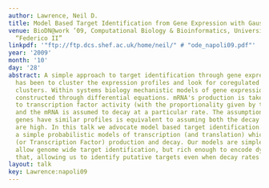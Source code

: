 ```yaml
---
author: Lawrence, Neil D.
title: Model Based Target Identification from Gene Expression with Gaussian Processes
venue: BioDN@work ’09, Computational Biology & Bioinformatics, University of Naples
  “Federico II”
linkpdf: '"ftp://ftp.dcs.shef.ac.uk/home/neil/" # "ode_napoli09.pdf"'
year: '2009'
month: '10'
day: '28'
abstract: A simple approach to target identification through gene expression studies
  has been to cluster the expression profiles and look for coregulated genes within
  clusters. Within systems biology mechanistic models of gene expression are typically
  constructed through differential equations. mRNA's production is taken to be proportional
  to transcription factor activity (with the proportionality given by the sensitivity)
  and the mRNA is assumed to decay at a particular rate. The assumption that coregulated
  genes have similar profiles is equivalent to assuming both the decay and the sensitivity
  are high. In this talk we advocate model based target identification. We develop
  a simple probabilistic models of transcription (and translation) which encode mRNA
  (or Transcription Factor) production and decay. Our models are simple enough to
  allow genome wide target identification, but rich enough to encode dynamical behavior
  that, allowing us to identify putative targets even when decay rates are low.
layout: talk
key: Lawrence:napoli09
---
```


